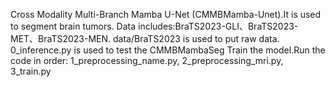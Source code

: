 Cross Modality Multi-Branch Mamba U-Net (CMMBMamba-Unet).It is used to segment brain tumors. Data includes:BraTS2023-GLI、BraTS2023-MET、BraTS2023-MEN. data/BraTS2023 is used to put raw data.
0_inference.py is used to test the CMMBMambaSeg
Train the model.Run the code in order: 1_preprocessing_name.py, 2_preprocessing_mri.py, 3_train.py

